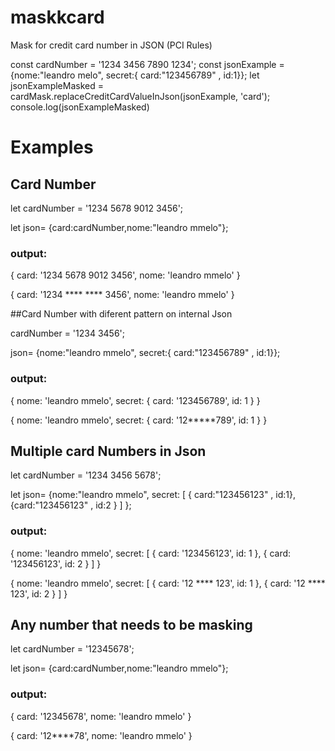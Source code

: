 # maskkcard
Mask for credit card number in JSON (PCI Rules)

const cardNumber = '1234 3456 7890 1234';
const jsonExample = {nome:"leandro melo", secret:{ card:"123456789" , id:1}};
let jsonExampleMasked = cardMask.replaceCreditCardValueInJson(jsonExample, 'card');
console.log(jsonExampleMasked)



# Examples

## Card Number

let cardNumber = '1234 5678 9012 3456';

let json= {card:cardNumber,nome:"leandro mmelo"};

### output:

{ card: '1234 5678 9012 3456', nome: 'leandro mmelo' }

{ card: '1234 **** **** 3456', nome: 'leandro mmelo' } 

##Card Number with diferent pattern on internal Json

cardNumber = '1234 3456';

json= {nome:"leandro mmelo", secret:{ card:"123456789" , id:1}};

### output:

{ nome: 'leandro mmelo', secret: { card: '123456789', id: 1 } }

{ nome: 'leandro mmelo', secret: { card: '12*****789', id: 1 } }

## Multiple card Numbers in Json

let cardNumber = '1234 3456 5678';

let json= {nome:"leandro mmelo", 
          secret: [ { card:"123456123" , id:1},{card:"123456123" , id:2 } ] };     

### output:

{ nome: 'leandro mmelo',
  secret: [ { card: '123456123', id: 1 }, { card: '123456123', id: 2 } ] }

{ nome: 'leandro mmelo',
  secret: [ { card: '12 **** 123', id: 1 }, { card: '12 **** 123', id: 2 } ] }

## Any number that needs to be masking

let cardNumber = '12345678';

let json= {card:cardNumber,nome:"leandro mmelo"};

### output:

{ card: '12345678', nome: 'leandro mmelo' }

{ card: '12****78', nome: 'leandro mmelo' }
